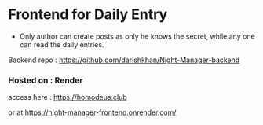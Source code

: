 # Frontend for Daily Entry

- Only author can create posts as only he knows the secret, while any one can read the daily entries.

Backend repo : https://github.com/darishkhan/Night-Manager-backend

### Hosted on : Render
access here : https://homodeus.club

or at https://night-manager-frontend.onrender.com/
